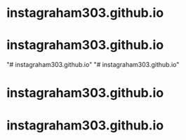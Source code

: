 # instagraham303.github.io
# instagraham303.github.io
"# instagraham303.github.io" 
"# instagraham303.github.io" 
# instagraham303.github.io
# instagraham303.github.io
